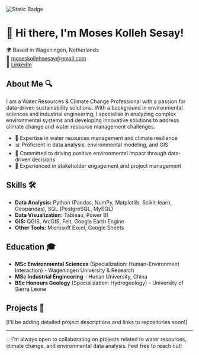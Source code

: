 ![Static Badge](https://img.shields.io/badge/Python-Proficient-brightgreen)

# 👋 Hi there, I'm Moses Kolleh Sesay!

🌍 Based in Wageningen, Netherlands  
📧 [moseskollehsesay@gmail.com](mailto:moseskollehsesay@gmail.com)   
🔗 [LinkedIn](http://www.linkedin.com/in/moseskollehsesay)

## About Me 🔍

I am a Water Resources & Climate Change Professional with a passion for data-driven sustainability solutions. With a background in environmental sciences and industrial engineering, I specialise in analyzing complex environmental systems and developing innovative solutions to address climate change and water resource management challenges.

- 🌊 Expertise in water resources management and climate resilience
- 📊 Proficient in data analysis, environmental modeling, and GIS
- 🌿 Committed to driving positive environmental impact through data-driven decisions
- 🤝 Experienced in stakeholder engagement and project management

## Skills 🛠️

- **Data Analysis:** Python (Pandas, NumPy, Matplotlib, Scikit-learn, Geopandas), SQL (PostgreSQL, MySQL)
- **Data Visualization:** Tableau, Power BI
- **GIS:** QGIS, ArcGIS, Felt, Google Earth Engine
- **Other Tools:** Microsoft Excel, Google Sheets

## Education 🎓

- **MSc Environmental Sciences** (Specialization: Human-Environment Interaction) - Wageningen University & Research
- **MSc Industrial Engineering** - Hunan University, China
- **BSc Honours Geology** (Specialization: Hydrogeology) - University of Sierra Leone


## Projects 🚀

[I'll be adding detailed project descriptions and links to repositories soon!]

---

💡 I'm always open to collaborating on projects related to water resources, climate change, and environmental data analysis. Feel free to reach out!
